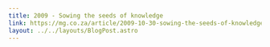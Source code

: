 ```yaml
---
title: 2009 - Sowing the seeds of knowledge
link: https://mg.co.za/article/2009-10-30-sowing-the-seeds-of-knowledge/
layout: ../../layouts/BlogPost.astro
---
```

